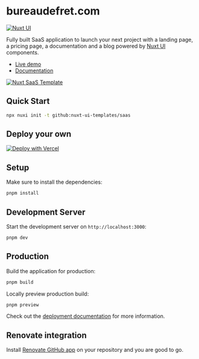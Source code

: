 # bureaudefret.com 

[![Nuxt UI](https://img.shields.io/badge/Made%20with-Nuxt%20UI-00DC82?logo=nuxt&labelColor=020420)](https://ui.nuxt.com)

Fully built SaaS application to launch your next project with a landing page, a pricing page, a documentation and a blog powered by [Nuxt UI](https://ui.nuxt.com) components.

- [Live demo](https://saas-template.nuxt.dev/)
- [Documentation](https://ui4.nuxt.com/docs/getting-started/installation/nuxt)

<a href="https://saas-template.nuxt.dev/" target="_blank">
  <picture>
    <source media="(prefers-color-scheme: dark)" srcset="https://ui4.nuxt.com/assets/templates/nuxt/saas-dark.png">
    <source media="(prefers-color-scheme: light)" srcset="https://ui4.nuxt.com/assets/templates/nuxt/saas-light.png">
    <img alt="Nuxt SaaS Template" src="https://ui4.nuxt.com/assets/templates/nuxt/saas-light.png">
  </picture>
</a>

## Quick Start

```bash [Terminal]
npx nuxi init -t github:nuxt-ui-templates/saas
```

## Deploy your own

[![Deploy with Vercel](https://vercel.com/button)](https://vercel.com/new/clone?repository-url=https%3A%2F%2Fgithub.com%2Fnuxt-ui-templates%2Fsaas&demo-image=https%3A%2F%2Fui4.nuxt.com%2Fassets%2Ftemplates%2Fnuxt%2Fsaas-dark.png&demo-url=https%3A%2F%2Fsaas-template.nuxt.dev%2F&demo-title=Nuxt%20SaaS%20Template&demo-description=A%20SaaS%20template%20with%20landing%2C%20pricing%2C%20docs%20and%20blog%20powered%20by%20Nuxt%20Content.)

## Setup

Make sure to install the dependencies:

```bash
pnpm install
```

## Development Server

Start the development server on `http://localhost:3000`:

```bash
pnpm dev
```

## Production

Build the application for production:

```bash
pnpm build
```

Locally preview production build:

```bash
pnpm preview
```

Check out the [deployment documentation](https://nuxt.com/docs/getting-started/deployment) for more information.

## Renovate integration

Install [Renovate GitHub app](https://github.com/apps/renovate/installations/select_target) on your repository and you are good to go.
